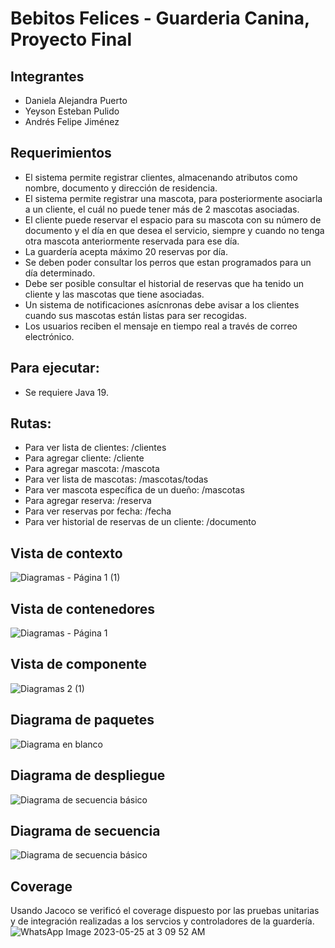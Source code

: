 # Bebitos Felices - Guarderia Canina, Proyecto Final

## Integrantes
* Daniela Alejandra Puerto
* Yeyson Esteban Pulido
* Andrés Felipe Jiménez 

## Requerimientos
* El sistema permite registrar clientes, almacenando atributos como nombre, documento y dirección de residencia.
* El sistema permite registrar una mascota, para posteriormente asociarla a un cliente, el cuál no puede tener más de 2 mascotas asociadas.
* El cliente puede reservar el espacio para su mascota con su número de documento y el día en que desea el servicio, siempre y cuando no tenga otra mascota anteriormente reservada para ese día.
* La guardería acepta máximo 20 reservas por día.
* Se deben poder consultar los perros que estan programados para un día determinado.
* Debe ser posible consultar el historial de reservas que ha tenido un cliente y las mascotas que tiene asociadas.
* Un sistema de notificaciones asícnronas debe avisar a los clientes cuando sus mascotas están listas para ser recogidas.
* Los usuarios reciben el mensaje en tiempo real a través de correo electrónico.
## Para ejecutar:
*	Se requiere Java 19.
## Rutas:
*	Para ver lista de clientes:
/clientes
*	Para agregar cliente:
/cliente
*	Para agregar mascota:
/mascota
*	Para ver lista de mascotas:
/mascotas/todas
*	Para ver mascota específica de un dueño:
/mascotas
*	Para agregar reserva:
/reserva
*	Para ver reservas por fecha:
/fecha
*	Para ver historial de reservas de un cliente:
/documento		

## Vista de contexto
![Diagramas - Página 1 (1)](https://github.com/PixelNote/Guarderia-Canina/assets/101272542/a245297f-dd07-4ef1-b349-70d782c6b982)

## Vista de contenedores
![Diagramas - Página 1](https://github.com/PixelNote/Guarderia-Canina/assets/101272542/14946699-290a-4679-b62f-8e5fdf04a032)

## Vista de componente
![Diagramas 2 (1)](https://github.com/PixelNote/Guarderia-Canina/assets/101272542/6d6d3e30-6920-47ea-8e76-132028a37576)

## Diagrama de paquetes
![Diagrama en blanco](https://github.com/PixelNote/Guarderia-Canina/assets/101272542/961b6d5f-2914-4cce-b0bf-321afb4edd8b)

## Diagrama de despliegue
![Diagrama de secuencia básico](https://github.com/PixelNote/Guarderia-Canina/assets/101272542/ad6af0dc-e339-4bf8-a0c1-696f60ade11e)

## Diagrama de secuencia
![Diagrama de secuencia básico](https://github.com/PixelNote/Guarderia-Canina/assets/101272542/baf4722b-d8ce-423b-a3e1-6673e5778e20)

## Coverage
Usando Jacoco se verificó el coverage dispuesto por las pruebas unitarias y de integración realizadas a los servcios y controladores de la guardería.
![WhatsApp Image 2023-05-25 at 3 09 52 AM](https://github.com/PixelNote/Guarderia-Canina/assets/101272542/6bc81e09-b26b-4a93-b207-160725f5b7f8)
